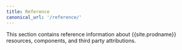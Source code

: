 ```yaml
---
title: Reference
canonical_url: '/reference/'
---
```


This section contains reference information about {{site.prodname}} resources,
components, and third party attributions.

